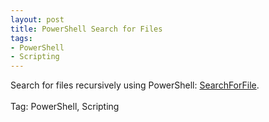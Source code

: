 ```yaml
---
layout: post
title: PowerShell Search for Files
tags:
- PowerShell
- Scripting
---
```


Search for files recursively using PowerShell: <a href="https://github.com/StartTheTrip/PowerShell/blob/main/SearchForFile/SearchForFile.ps1">SearchForFile</a>.<br><br>
Tag: PowerShell, Scripting